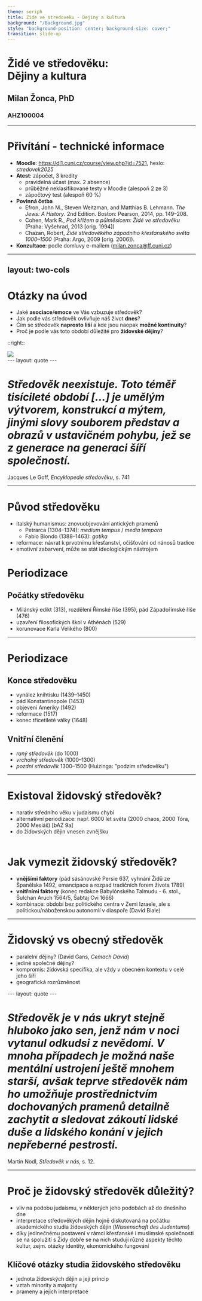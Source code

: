 ```yaml
---
theme: seriph
title: Zide ve stredoveku - Dejiny a kultura
background: "/Background.jpg"
style: "background-position: center; background-size: cover;"
transition: slide-up
---
```


# Židé ve středověku: <br> Dějiny a kultura

## Milan Žonca, PhD

### AHZ100004
---

# Přivítání - technické informace

<v-clicks>

- **Moodle**: <https://dl1.cuni.cz/course/view.php?id=7521>, heslo: _stredovek2025_
- **Atest**: zápočet, 3 kredity
	- pravidelná účast (max. 2 absence)
	- průběžné neklasifikované testy v Moodle (alespoň 2 ze 3)
	- zápočtový test (alespoň 60 %)
- **Povinná četba**
	- Efron, John M., Steven Weitzman, and Matthias B. Lehmann. _The Jews: A History_. 2nd Edition. Boston: Pearson, 2014, pp. 149–208.
	- Cohen, Mark R., _Pod křížem a půlměsícem: Židé ve středověku_ (Praha: Vyšehrad, 2013 \[orig. 1994\])
	- Chazan, Robert, _Židé středověkého západního křesťanského světa 1000–1500_ (Praha: Argo, 2009 \[orig. 2006\]).
- **Konzultace**: podle domluvy e-mailem (<milan.zonca@ff.cuni.cz>)

</v-clicks>

---
layout: two-cols
---

<h1 class="text-center mb-8">Otázky na úvod</h1>

<div class="flex items-center justify-center h-full">

- Jaké **asociace**/**emoce** ve Vás vzbuzuje středověk? 
- Jak podle vás středověk ovlivňuje náš život **dnes**?
- Čím se středověk **naprosto liší** a kde jsou naopak **možné kontinuity**?
- Proč je podle vás toto období důležité pro **židovské dějiny**?

</div>

::right::

<div class="flex items-center justify-right h-full">

<img src="/monty-python.jpeg" class="max-h-96 mx-auto" />

</div>
---
layout: quote
---

# _Středověk neexistuje. Toto téměř tisícileté období [...] je umělým výtvorem, konstrukcí a mýtem, jinými slovy souborem představ a obrazů v ustavičném pohybu, jež se z generace na generaci šíří společností._

Jacques Le Goff, _Encyklopedie středověku_, s. 741

---

# Původ středověku 

<v-clicks>

- italský humanismus: znovuobjevování antických pramenů
  - Petrarca (1304–1374): _medium tempus_ / _media tempora_
  - Fabio Biondo (1388–1463): _gotika_
- reformace: návrat k prvotnímu křesťanství, očišťování od nánosů tradice
- emotivní zabarvení, může se stát ideologickým nástrojem

<div class="mt-8">

# Periodizace 

## Počátky středověku

</div>

- Milánský edikt (313), rozdělení Římské říše (395), pád Západořímské říše (476) 
- uzavření filosofických škol v Athénách (529)
- korunovace Karla Velikého (800)

</v-clicks>

---

<div class="mt-8">

# Periodizace 

## Konce středověku

</div>

- vynález knihtisku (1439–1450)
- pád Konstantinopole (1453)
- objevení Ameriky (1492)
- reformace (1517)
- konec třicetileté války (1648)

<v-click>

## Vnitřní členění
- _raný středověk_ (do 1000)
- _vrcholný středověk_ (1000–1300)
- _pozdní středověk_ 1300–1500 (Huizinga: "podzim středověku")

</v-click>

---

<div class="mt-8">

# Existoval židovský středověk? 

<v-clicks>

- narativ středního věku v judaismu chybí
- alternativní periodizace: např. 6000 let světa (2000 chaos, 2000 Tóra, 2000 Mesiáš) [bAZ 9a]
- do židovských dějin vnesen zvnějšku <br><br>

# Jak vymezit židovský středověk?

- **vnějšími faktory** (pád sásánovské Persie 637, vyhnání Židů ze Španělska 1492, emancipace a rozpad tradičních forem života 1789)
- **vnitřními faktory** (konec redakce Babylónského Talmudu - 6. stol., Šulchan Aruch 1564/5, Šabtaj Cvi 1666)
- kombinace: období bez politického centra v Zemi Izraele, ale s politickou/náboženskou autonomií v diaspoře (David Biale)

</v-clicks>

</div>

---

<div class="flex items-center justify-center h-full mt-8 text-2xl">

<div>

# Židovský vs obecný středověk

<v-clicks>

- paralelní dějiny? (David Gans, _Cemach David_)
- jediné společné dějiny?
- kompromis: židovská specifika, ale vždy v obecném kontextu v celé jeho šíři
- geografická rozrůzněnost

</v-clicks>

</div>

</div>
---
layout: quote
---

# _Středověk je v nás ukryt stejně hluboko jako sen, jenž nám v noci vytanul odkudsi z nevědomí. V mnoha případech je možná naše mentální ustrojení ještě mnohem starší, avšak teprve středověk nám ho umožňuje prostřednictvím dochovaných pramenů detailně zachytit a sledovat zákoutí lidské duše a lidského konání v jejich nepřeberné pestrosti._

Martin Nodl, _Středověk v nás_, s. 12. 

---

<div class="mt-8">

<v-clicks>

# Proč je židovský středověk důležitý?

- vliv na podobu judaismu, v některých jeho podobách až do dnešního dne
- interpretace středověkých dějin hojně diskutovaná na počátku akademického studia židovských dějin (_Wissenschaft des Judentums_)
- díky jedinečnému postavení v rámci křesťanské i muslimské společnosti se na spolužití s Židy dobře se na nich studují různé aspekty těchto kultur, zejm. otázky identity, ekonomického fungování

## Klíčové otázky studia židovského středověku

- jednota židovských dějin a její princip
- vztah minority a majority
- prameny a jejich interpretace

</v-clicks>
</div>
